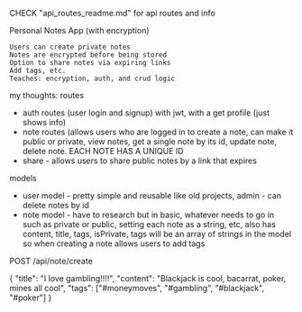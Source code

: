 CHECK "api_routes_readme.md" for api routes and info


Personal Notes App (with encryption)

    Users can create private notes
    Notes are encrypted before being stored
    Option to share notes via expiring links
    Add tags, etc.
    Teaches: encryption, auth, and crud logic

my thoughts:
routes
- auth routes (user login and signup) with jwt, with a get profile (just shows info)
- note routes (allows users who are logged in to create a note, can make it public or private, view notes, get a single note by its id, update note, delete note. EACH NOTE HAS A UNIQUE ID
- share - allows users to share public notes by a link that expires 	

models
- user model - pretty simple and reusable like old projects, admin - can delete notes by id
- note model - have to research but in basic, whatever needs to go in such as private or public, setting each note as a string, etc, also has content, title, tags, isPrivate, tags will be an array of strings in the model so when creating a note allows users to add tags

POST /api/note/create

{
  "title": "I love gambling!!!!",
  "content": "Blackjack is cool, bacarrat, poker, mines all cool",
  "tags": ["#moneymoves", "#gambling", "#blackjack", "#poker"]
}

